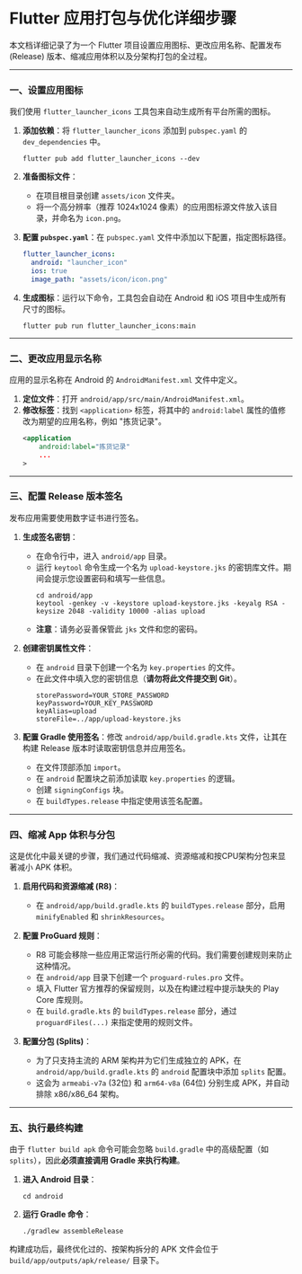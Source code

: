 # Flutter 应用打包与优化详细步骤

本文档详细记录了为一个 Flutter 项目设置应用图标、更改应用名称、配置发布 (Release) 版本、缩减应用体积以及分架构打包的全过程。

---

### 一、设置应用图标

我们使用 `flutter_launcher_icons` 工具包来自动生成所有平台所需的图标。

1.  **添加依赖**：将 `flutter_launcher_icons` 添加到 `pubspec.yaml` 的 `dev_dependencies` 中。
    ```shell
    flutter pub add flutter_launcher_icons --dev
    ```

2.  **准备图标文件**：
    *   在项目根目录创建 `assets/icon` 文件夹。
    *   将一个高分辨率（推荐 1024x1024 像素）的应用图标源文件放入该目录，并命名为 `icon.png`。

3.  **配置 `pubspec.yaml`**：在 `pubspec.yaml` 文件中添加以下配置，指定图标路径。
    ```yaml
    flutter_launcher_icons:
      android: "launcher_icon"
      ios: true
      image_path: "assets/icon/icon.png"
    ```

4.  **生成图标**：运行以下命令，工具包会自动在 Android 和 iOS 项目中生成所有尺寸的图标。
    ```shell
    flutter pub run flutter_launcher_icons:main
    ```

---

### 二、更改应用显示名称

应用的显示名称在 Android 的 `AndroidManifest.xml` 文件中定义。

1.  **定位文件**：打开 `android/app/src/main/AndroidManifest.xml`。
2.  **修改标签**：找到 `<application>` 标签，将其中的 `android:label` 属性的值修改为期望的应用名称，例如 "拣货记录"。
    ```xml
    <application
        android:label="拣货记录"
        ...
    >
    ```

---

### 三、配置 Release 版本签名

发布应用需要使用数字证书进行签名。

1.  **生成签名密钥**：
    *   在命令行中，进入 `android/app` 目录。
    *   运行 `keytool` 命令生成一个名为 `upload-keystore.jks` 的密钥库文件。期间会提示您设置密码和填写一些信息。
        ```shell
        cd android/app
        keytool -genkey -v -keystore upload-keystore.jks -keyalg RSA -keysize 2048 -validity 10000 -alias upload
        ```
    *   **注意**：请务必妥善保管此 `jks` 文件和您的密码。

2.  **创建密钥属性文件**：
    *   在 `android` 目录下创建一个名为 `key.properties` 的文件。
    *   在此文件中填入您的密钥信息（**请勿将此文件提交到 Git**）。
        ```properties
        storePassword=YOUR_STORE_PASSWORD
        keyPassword=YOUR_KEY_PASSWORD
        keyAlias=upload
        storeFile=../app/upload-keystore.jks
        ```

3.  **配置 Gradle 使用签名**：修改 `android/app/build.gradle.kts` 文件，让其在构建 Release 版本时读取密钥信息并应用签名。
    *   在文件顶部添加 `import`。
    *   在 `android` 配置块之前添加读取 `key.properties` 的逻辑。
    *   创建 `signingConfigs` 块。
    *   在 `buildTypes.release` 中指定使用该签名配置。

---

### 四、缩减 App 体积与分包

这是优化中最关键的步骤，我们通过代码缩减、资源缩减和按CPU架构分包来显著减小 APK 体积。

1.  **启用代码和资源缩减 (R8)**：
    *   在 `android/app/build.gradle.kts` 的 `buildTypes.release` 部分，启用 `minifyEnabled` 和 `shrinkResources`。

2.  **配置 ProGuard 规则**：
    *   R8 可能会移除一些应用正常运行所必需的代码。我们需要创建规则来防止这种情况。
    *   在 `android/app` 目录下创建一个 `proguard-rules.pro` 文件。
    *   填入 Flutter 官方推荐的保留规则，以及在构建过程中提示缺失的 Play Core 库规则。
    *   在 `build.gradle.kts` 的 `buildTypes.release` 部分，通过 `proguardFiles(...)` 来指定使用的规则文件。

3.  **配置分包 (Splits)**：
    *   为了只支持主流的 ARM 架构并为它们生成独立的 APK，在 `android/app/build.gradle.kts` 的 `android` 配置块中添加 `splits` 配置。
    *   这会为 `armeabi-v7a` (32位) 和 `arm64-v8a` (64位) 分别生成 APK，并自动排除 x86/x86_64 架构。

---

### 五、执行最终构建

由于 `flutter build apk` 命令可能会忽略 `build.gradle` 中的高级配置（如 `splits`），因此**必须直接调用 Gradle 来执行构建**。

1.  **进入 Android 目录**：
    ```shell
    cd android
    ```

2.  **运行 Gradle 命令**：
    ```shell
    ./gradlew assembleRelease
    ```

构建成功后，最终优化过的、按架构拆分的 APK 文件会位于 `build/app/outputs/apk/release/` 目录下。
